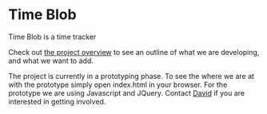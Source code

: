 # Time Blob
Time Blob is a time tracker

Check out [the project overview](/project-overview.md) to see an outline of what we are developing, and what we want to add.

The project is currently in a prototyping phase. To see the where we are at with the prototype simply open index.html in your browser. For the prototype we are using Javascript and JQuery. Contact [David](mailto:david@polyhedral.studio) if you are interested in getting involved.